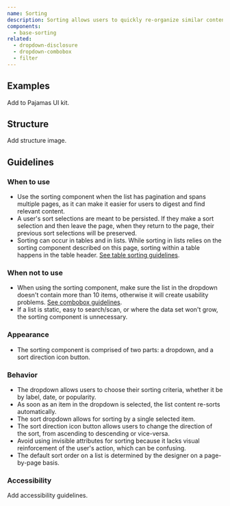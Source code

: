 ```yaml
---
name: Sorting
description: Sorting allows users to quickly re-organize similar content on a long list when the default order may be insufficient for users to scan the data set.
components:
  - base-sorting
related:
  - dropdown-disclosure
  - dropdown-combobox
  - filter
---
```


## Examples

<story-viewer component="base-sorting" title="Default" iframe-padding="0 0 100px 0"></story-viewer>

<todo>Add to Pajamas UI kit.</todo>

## Structure

<todo>Add structure image.</todo>

## Guidelines

### When to use

- Use the sorting component when the list has pagination and spans multiple pages, as it can make it easier for users to digest and find relevant content.
- A user's sort selections are meant to be persisted. If they make a sort selection and then leave the page, when they return to the page, their previous sort selections will be preserved.
- Sorting can occur in tables and in lists. While sorting in lists relies on the sorting component described on this page, sorting within a table happens in the table header. [See table sorting guidelines](/components/table#ordering-sorting).

### When not to use

- When using the sorting component, make sure the list in the dropdown doesn't contain more than 10 items, otherwise it will create usability problems. [See combobox guidelines](/components/dropdown-combobox).
- If a list is static, easy to search/scan, or where the data set won't grow, the sorting component is unnecessary.

### Appearance

- The sorting component is comprised of two parts: a dropdown, and a sort direction icon button.

### Behavior

- The dropdown allows users to choose their sorting criteria, whether it be by label, date, or popularity.
- As soon as an item in the dropdown is selected, the list content re-sorts automatically.
- The sort dropdown allows for sorting by a single selected item.
- The sort direction icon button allows users to change the direction of the sort, from ascending to descending or vice-versa.
- Avoid using invisible attributes for sorting because it lacks visual reinforcement of the user's action, which can be confusing.
- The default sort order on a list is determined by the designer on a page-by-page basis.

### Accessibility

<todo>Add accessibility guidelines.</todo>

